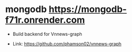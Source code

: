# mongodb https://mongodb-f71r.onrender.com

- Build backend for Vnnews-graph

- Link: https://github.com/phamson02/vnnews-graph
